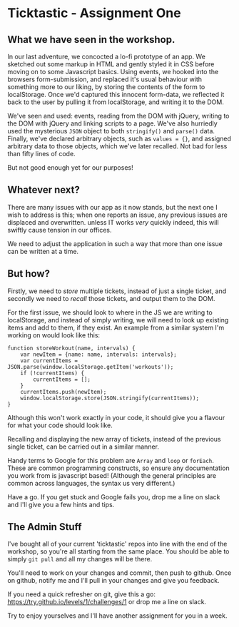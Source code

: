# Ticktastic - Assignment One

## What we have seen in the workshop.

In our last adventure, we concocted a lo-fi prototype of an app. We sketched out some markup in HTML and gently styled it in CSS before moving on to some Javascript basics. Using events, we hooked into the browsers form-submission, and replaced it's usual behaviour with something more to our liking, by storing the contents of the form to localStorage. Once we'd captured this innocent form-data, we reflected it back to the user by pulling it from localStorage, and writing it to the DOM.

We've seen and used: events, reading from the DOM with jQuery, writing to the DOM with jQuery and linking scripts to a page. We've also hurriedly used the mysterious `JSON` object to both `stringify()` and `parse()` data. Finally, we've declared arbitrary objects, such as `values = {}`, and assigned arbitrary data to those objects, which we've later recalled. Not bad for less than fifty lines of code.

But not good enough yet for our purposes!

## Whatever next?

There are many issues with our app as it now stands, but the next one I wish to address is this; when one reports an issue, any previous issues are displaced and overwritten. unless IT works _very_ quickly indeed, this will swiftly cause tension in our offices.

We need to adjust the application in such a way that more than one issue can be written at a time.

## But how?

Firstly, we need to *store* multiple tickets, instead of just a single ticket, and secondly we need to *recall* those tickets, and output them to the DOM.

For the first issue, we should look to where in the JS we are writing to localStorage, and instead of simply writing, we will need to look up existing items and add to them, if they exist. An example from a similar system I'm working on would look like this:

    function storeWorkout(name, intervals) {
        var newItem = {name: name, intervals: intervals};
        var currentItems = JSON.parse(window.localStorage.getItem('workouts'));
        if (!currentItems) {
            currentItems = [];
        }
        currentItems.push(newItem);
        window.localStorage.store(JSON.stringify(currentItems));
    }

Although this won't work exactly in your code, it should give you a flavour for what your code should look like.

Recalling and displaying the new array of tickets, instead of the previous single ticket, can be carried out in a similar manner.

Handy terms to Google for this problem are `Array` and `loop` or `forEach`. These are common programming constructs, so ensure any documentation you work from is javascript based! (Although the general principles are common across languages, the syntax us very different.)

Have a go. If you get stuck and Google fails you, drop me a line on slack and I'll give you a few hints and tips.

## The Admin Stuff

I've bought all of your current 'ticktastic' repos into line with the end of the workshop, so you're all starting from the same place. You should be able to simply `git pull` and all my changes will be there.

You'll need to work on your changes and commit, then push to github. Once on github, notify me and I'll pull in your changes and give you feedback.

If you need a quick refresher on git, give this a go: https://try.github.io/levels/1/challenges/1 or drop me a line on slack.

Try to enjoy yourselves and I'll have another assignment for you in a week.
